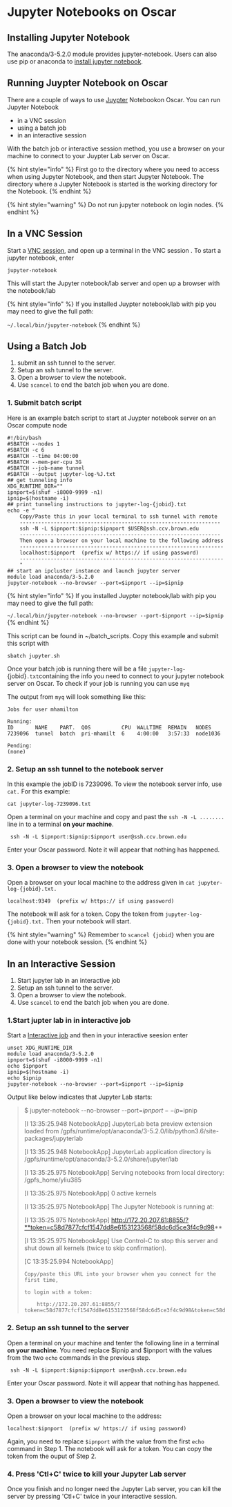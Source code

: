 # Jupyter Notebooks on Oscar

## Installing Jupyter Notebook

The anaconda/3-5.2.0 module provides jupyter-notebook. Users can also use pip or anaconda to [install jupyter notebook](https://jupyter.readthedocs.io/en/latest/install.html). 

## Running Juypter Notebook on Oscar

There are a couple of ways to use [Juypter](https://jupyter.org/) Notebookon Oscar.   You can run Jupyter Notebook

* in a VNC session 
* using a batch job
* in an interactive session

 With the batch job or interactive session method, you use a browser on your machine to connect to your Juypter Lab server on Oscar.  

{% hint style="info" %}
First go to the directory where you need to access when using Jupyter Notebook, and then start Jupyter Notebook. The directory where a Jupyter Notebook is started is the working directory for the Notebook.
{% endhint %}

{% hint style="warning" %}
Do not run jupyter notebook on login nodes.
{% endhint %}

## In a VNC Session

Start a [VNC session](../connecting-to-oscar/vnc.md), and open up a terminal in the VNC session . To start a jupyter notebook, enter

```text
jupyter-notebook
```

This will start the Jupyter notebook/lab server  and open up a browser with the notebook/lab

{% hint style="info" %}
If you installed Juypter notebook/lab with pip you may need to give the full path:

`~/.local/bin/jupyter-notebook`
{% endhint %}

## Using a Batch Job

1. submit an ssh tunnel to the server.
2. Setup an ssh tunnel to the server.
3. Open a browser to view the notebook.
4. Use `scancel` to end the batch job when you are done.

### 1. Submit batch script

Here is an example batch script to start at Juypter notebook server on an Oscar compute node

```text
#!/bin/bash
#SBATCH --nodes 1
#SBATCH -c 6
#SBATCH --time 04:00:00
#SBATCH --mem-per-cpu 3G
#SBATCH --job-name tunnel
#SBATCH --output jupyter-log-%J.txt
## get tunneling info
XDG_RUNTIME_DIR=""
ipnport=$(shuf -i8000-9999 -n1)
ipnip=$(hostname -i)
## print tunneling instructions to jupyter-log-{jobid}.txt
echo -e "
    Copy/Paste this in your local terminal to ssh tunnel with remote
    -----------------------------------------------------------------
    ssh -N -L $ipnport:$ipnip:$ipnport $USER@ssh.ccv.brown.edu
    -----------------------------------------------------------------
    Then open a browser on your local machine to the following address
    ------------------------------------------------------------------
    localhost:$ipnport  (prefix w/ https:// if using password)
    ------------------------------------------------------------------
    "
## start an ipcluster instance and launch jupyter server
module load anaconda/3-5.2.0
jupyter-notebook --no-browser --port=$ipnport --ip=$ipnip
```

{% hint style="info" %}
If you installed Juypter notebook/lab with pip you may need to give the full path:

`~/.local/bin/jupyter-notebook --no-browser --port-$ipnport --ip=$ipnip`
{% endhint %}

This script can be found in ~/batch\_scripts.  Copy this example and submit this script with 

`sbatch jupyter.sh`

Once your batch job is running  there will be a file `jupyter-log-`{jobid}`.txt`containing the info you need to connect to your jupyter notebook server on Oscar.   To check if your job is running you can use  `myq`

The output from `myq` will look something like this:

```text
Jobs for user mhamilton

Running:
ID       NAME    PART.  QOS          CPU  WALLTIME  REMAIN   NODES
7239096  tunnel  batch  pri-mhamilt  6    4:00:00   3:57:33  node1036

Pending:
(none)
```

### 2. Setup an ssh tunnel to the notebook server

In this example the jobID is 7239096. To view the notebook server info, use `cat.` For this example:

`cat jupyter-log-7239096.txt`

Open a terminal on your machine and copy and past the  `ssh -N -L ........` line in to a terminal **on your machine**.

```text
 ssh -N -L $ipnport:$ipnip:$ipnport user@ssh.ccv.brown.edu
```

Enter your Oscar password.  Note it will appear that nothing has happened.

### 3. Open a browser to view the notebook

Open a browser on your local machine to the address given in `cat jupyter-log-{jobid}.txt.`

```text
localhost:9349  (prefix w/ https:// if using password)
```

The notebook will ask for a token.  Copy the token from `jupyter-log-{jobid}.txt.` Then your notebook will start.

{% hint style="warning" %}
Remember to `scancel {jobid}` when you are done with your notebook session.
{% endhint %}

## In an Interactive Session

1. Start jupyter lab in an interactive job
2. Setup an ssh tunnel to the server.
3. Open a browser to view the notebook.
4. Use `scancel` to end the batch job when you are done.

### 1.Start jupter lab in in interactive job

Start a [Interactive job](../submitting-jobs/interact.md) and then in your interactive seesion  enter

```text
unset XDG_RUNTIME_DIR
module load anaconda/3-5.2.0
ipnport=$(shuf -i8000-9999 -n1)
echo $ipnport
ipnip=$(hostname -i)
echo $ipnip
jupyter-notebook --no-browser --port=$ipnport --ip=$ipnip
```

Output like below indicates that Jupyter Lab starts:

> $ jupyter-notebook --no-browser --port=$ipnport --ip=$ipnip
>
> \[I 13:35:25.948 NotebookApp\] JupyterLab beta preview extension loaded from /gpfs/runtime/opt/anaconda/3-5.2.0/lib/python3.6/site-packages/jupyterlab
>
> \[I 13:35:25.948 NotebookApp\] JupyterLab application directory is /gpfs/runtime/opt/anaconda/3-5.2.0/share/jupyter/lab
>
> \[I 13:35:25.975 NotebookApp\] Serving notebooks from local directory: /gpfs\_home/yliu385
>
> \[I 13:35:25.975 NotebookApp\] 0 active kernels
>
> \[I 13:35:25.975 NotebookApp\] The Jupyter Notebook is running at:
>
> \[I 13:35:25.975 NotebookApp\] http://172.20.207.61:8855/?**token=c58d7877cfcf1547dd8e6153123568f58dc6d5ce3f4c9d98**
>
> \[I 13:35:25.975 NotebookApp\] Use Control-C to stop this server and shut down all kernels \(twice to skip confirmation\).
>
> \[C 13:35:25.994 NotebookApp\] 
>
>     Copy/paste this URL into your browser when you connect for the first time,
>
>     to login with a token:
>
>         http://172.20.207.61:8855/?token=c58d7877cfcf1547dd8e6153123568f58dc6d5ce3f4c9d98&token=c58d7877cfcf1547dd8e6153123568f58dc6d5ce3f4c9d98

### 2. Setup an ssh tunnel to the server

Open a terminal on your machine and tenter the following line in  a terminal **on your machine**. You need replace $ipnip and $ipnport with the values from the two `echo` commands in the previous step.

```text
 ssh -N -L $ipnport:$ipnip:$ipnport user@ssh.ccv.brown.edu
```

Enter your Oscar password.  Note it will appear that nothing has happened.

### 3. Open a browser to view the notebook

Open a browser on your local machine to the address:

```text
localhost:$ipnport  (prefix w/ https:// if using password)
```

Again, you need to replace `$ipnport` with the value from the first `echo` command in Step 1. The notebook will ask for a token.  You can copy the token from the ouput of Step 2.

### 4. Press 'Ctl+C' twice to kill your Jupyter Lab server

Once you finish and no longer need the Jupyter Lab server, you can kill the server by pressing 'Ctl+C' twice in your interactive session.

